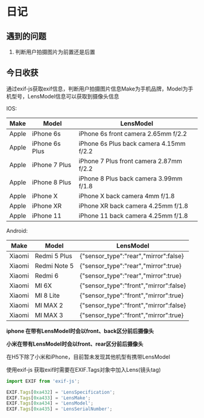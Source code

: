 # 日记

## 遇到的问题

1. 判断用户拍摄图片为前置还是后置

## 今日收获

通过exif-js获取exif信息，判断用户拍摄图片信息Make为手机品牌，Model为手机型号，LensModel信息可以获取到摄像头信息

IOS:

| Make  | Model          | LensModel                               |
| ----- | -------------- | --------------------------------------- |
| Apple | iPhone 6s      | iPhone 6s front camera 2.65mm f/2.2     |
| Apple | iPhone 6s Plus | iPhone 6s Plus back camera 4.15mm f/2.2 |
| Apple | iPhone 7 Plus  | iPhone 7 Plus front camera 2.87mm f/2.2 |
| Apple | iPhone 8 Plus  | iPhone 8 Plus back camera 3.99mm f/1.8  |
| Apple | iPhone X       | iPhone X back camera 4mm f/1.8          |
| Apple | iPhone XR      | iPhone XR back camera 4.25mm f/1.8      |
| Apple | iPhone 11      | iPhone 11 back camera 4.25mm f/1.8      |


Android:

| Make   | Model        | LensModel                              |
| ------ | ------------ | -------------------------------------- |
| Xiaomi | Redmi 5 Plus | {"sensor_type":"rear","mirror":false}  |
| Xiaomi | Redmi Note 5 | {"sensor_type":"rear","mirror":true}   |
| Xiaomi | Redmi 6      | {"sensor_type":"rear","mirror":true}   |
| Xiaomi | MI 6X        | {"sensor_type":"front","mirror":false} |
| Xiaomi | MI 8 Lite    | {"sensor_type":"front","mirror":true}  |
| Xiaomi | MI MAX 2     | {"sensor_type":"front","mirror":false} |
| Xiaomi | MI MAX 3     | {"sensor_type":"front","mirror":true}  |


**iphone 在带有LensModel时会以front、back区分前后摄像头**

**小米在带有LensModel时会以front、rear区分前后摄像头**

在H5下除了小米和iPhone，目前暂未发现其他机型有携带LensModel

使用exif-js 获取exif时需要在EXIF.Tags对象中加入Lens(镜头tag)

```javascript 
import EXIF from 'exif-js';

EXIF.Tags[0xa432] = 'LensSpecification';
EXIF.Tags[0xa433] = 'LensMake';
EXIF.Tags[0xa434] = 'LensModel';
EXIF.Tags[0xa435] = 'LensSerialNumber';
```